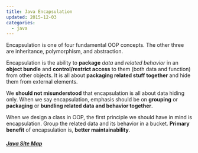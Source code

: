 ```yaml
---
title: Java Encapsulation
updated: 2015-12-03
categories:
  - java
---
```


Encapsulation is one of four fundamental OOP concepts. The other three are inheritance, polymorphism, and abstraction.

Encapsulation is the ability to **package** *data* and *related behavior* in an **object bundle** and **control/restrict access** to them (both data and function) from other objects. It is all about **packaging related stuff together** and hide them from external elements.

We **should not misunderstood** that encapsulation is all about data hiding only. When we say encapsulation, emphasis should be on **grouping** or **packaging** or **bundling related data and behavior together**.

When we design a class in OOP, the first principle we should have in mind is encapsulation. Group the related data and its behavior in a bucket. **Primary benefit** of encapsulation is, **better maintainability**.

##### [Java Site Map](../java-sitemap)
